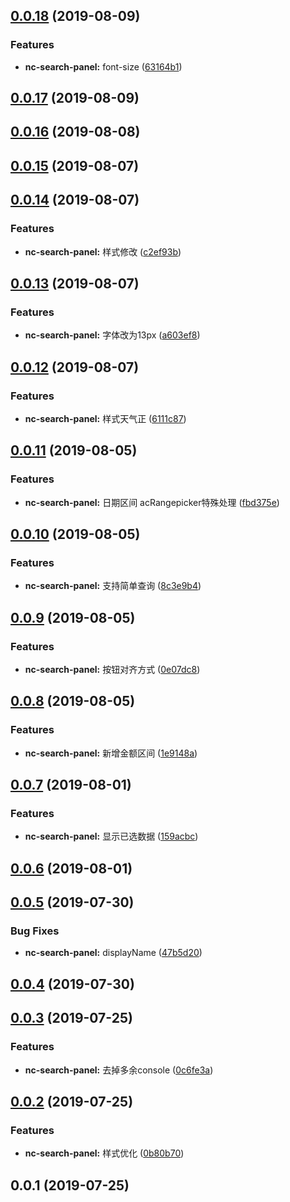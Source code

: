 <a name="0.0.18"></a>
## [0.0.18](https://github.com/tinper-bee/nc-search-panel/compare/v0.0.17...v0.0.18) (2019-08-09)


### Features

* **nc-search-panel:** font-size ([63164b1](https://github.com/tinper-bee/nc-search-panel/commit/63164b1))



<a name="0.0.17"></a>
## [0.0.17](https://github.com/tinper-bee/nc-search-panel/compare/v0.0.16...v0.0.17) (2019-08-09)



<a name="0.0.16"></a>
## [0.0.16](https://github.com/tinper-bee/nc-search-panel/compare/v0.0.15...v0.0.16) (2019-08-08)



<a name="0.0.15"></a>
## [0.0.15](https://github.com/tinper-bee/nc-search-panel/compare/v0.0.14...v0.0.15) (2019-08-07)



<a name="0.0.14"></a>
## [0.0.14](https://github.com/tinper-bee/nc-search-panel/compare/v0.0.13...v0.0.14) (2019-08-07)


### Features

* **nc-search-panel:** 样式修改 ([c2ef93b](https://github.com/tinper-bee/nc-search-panel/commit/c2ef93b))



<a name="0.0.13"></a>
## [0.0.13](https://github.com/tinper-bee/nc-search-panel/compare/v0.0.12...v0.0.13) (2019-08-07)


### Features

* **nc-search-panel:** 字体改为13px ([a603ef8](https://github.com/tinper-bee/nc-search-panel/commit/a603ef8))



<a name="0.0.12"></a>
## [0.0.12](https://github.com/tinper-bee/nc-search-panel/compare/v0.0.11...v0.0.12) (2019-08-07)


### Features

* **nc-search-panel:** 样式天气正 ([6111c87](https://github.com/tinper-bee/nc-search-panel/commit/6111c87))



<a name="0.0.11"></a>
## [0.0.11](https://github.com/tinper-bee/nc-search-panel/compare/v0.0.10...v0.0.11) (2019-08-05)


### Features

* **nc-search-panel:** 日期区间 acRangepicker特殊处理 ([fbd375e](https://github.com/tinper-bee/nc-search-panel/commit/fbd375e))



<a name="0.0.10"></a>
## [0.0.10](https://github.com/tinper-bee/nc-search-panel/compare/v0.0.9...v0.0.10) (2019-08-05)


### Features

* **nc-search-panel:** 支持简单查询 ([8c3e9b4](https://github.com/tinper-bee/nc-search-panel/commit/8c3e9b4))



<a name="0.0.9"></a>
## [0.0.9](https://github.com/tinper-bee/nc-search-panel/compare/v0.0.8...v0.0.9) (2019-08-05)


### Features

* **nc-search-panel:** 按钮对齐方式 ([0e07dc8](https://github.com/tinper-bee/nc-search-panel/commit/0e07dc8))



<a name="0.0.8"></a>
## [0.0.8](https://github.com/tinper-bee/nc-search-panel/compare/v0.0.7...v0.0.8) (2019-08-05)


### Features

* **nc-search-panel:** 新增金额区间 ([1e9148a](https://github.com/tinper-bee/nc-search-panel/commit/1e9148a))



<a name="0.0.7"></a>
## [0.0.7](https://github.com/tinper-bee/nc-search-panel/compare/v0.0.6...v0.0.7) (2019-08-01)


### Features

* **nc-search-panel:** 显示已选数据 ([159acbc](https://github.com/tinper-bee/nc-search-panel/commit/159acbc))



<a name="0.0.6"></a>
## [0.0.6](https://github.com/tinper-bee/nc-search-panel/compare/v0.0.5...v0.0.6) (2019-08-01)



<a name="0.0.5"></a>
## [0.0.5](https://github.com/tinper-bee/nc-search-panel/compare/v0.0.4...v0.0.5) (2019-07-30)


### Bug Fixes

* **nc-search-panel:** displayName ([47b5d20](https://github.com/tinper-bee/nc-search-panel/commit/47b5d20))



<a name="0.0.4"></a>
## [0.0.4](https://github.com/tinper-bee/nc-search-panel/compare/v0.0.3...v0.0.4) (2019-07-30)



<a name="0.0.3"></a>
## [0.0.3](https://github.com/tinper-bee/nc-search-panel/compare/v0.0.2...v0.0.3) (2019-07-25)


### Features

* **nc-search-panel:** 去掉多余console ([0c6fe3a](https://github.com/tinper-bee/nc-search-panel/commit/0c6fe3a))



<a name="0.0.2"></a>
## [0.0.2](https://github.com/tinper-bee/nc-search-panel/compare/v0.0.1...v0.0.2) (2019-07-25)


### Features

* **nc-search-panel:** 样式优化 ([0b80b70](https://github.com/tinper-bee/nc-search-panel/commit/0b80b70))



<a name="0.0.1"></a>
## 0.0.1 (2019-07-25)



